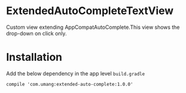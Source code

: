 # ExtendedAutoCompleteTextView
Custom view extending AppCompatAutoComplete.This view shows the drop-down on click only.

# Installation
Add the below dependency in the app level `build.gradle`

```
compile 'com.umang:extended-auto-complete:1.0.0'
```

